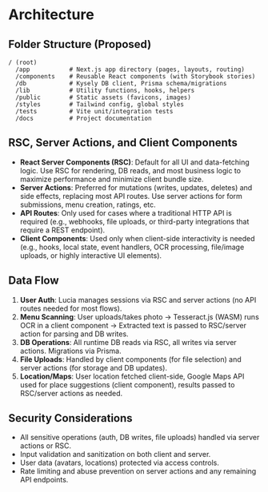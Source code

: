 # Architecture

## Folder Structure (Proposed)
```
/ (root)
  /app           # Next.js app directory (pages, layouts, routing)
  /components    # Reusable React components (with Storybook stories)
  /db            # Kysely DB client, Prisma schema/migrations
  /lib           # Utility functions, hooks, helpers
  /public        # Static assets (favicons, images)
  /styles        # Tailwind config, global styles
  /tests         # Vite unit/integration tests
  /docs          # Project documentation
```

## RSC, Server Actions, and Client Components
- **React Server Components (RSC)**: Default for all UI and data-fetching logic. Use RSC for rendering, DB reads, and most business logic to maximize performance and minimize client bundle size.
- **Server Actions**: Preferred for mutations (writes, updates, deletes) and side effects, replacing most API routes. Use server actions for form submissions, menu creation, ratings, etc.
- **API Routes**: Only used for cases where a traditional HTTP API is required (e.g., webhooks, file uploads, or third-party integrations that require a REST endpoint).
- **Client Components**: Used only when client-side interactivity is needed (e.g., hooks, local state, event handlers, OCR processing, file/image uploads, or highly interactive UI elements).

## Data Flow
1. **User Auth**: Lucia manages sessions via RSC and server actions (no API routes needed for most flows).
2. **Menu Scanning**: User uploads/takes photo → Tesseract.js (WASM) runs OCR in a client component → Extracted text is passed to RSC/server action for parsing and DB writes.
3. **DB Operations**: All runtime DB reads via RSC, all writes via server actions. Migrations via Prisma.
4. **File Uploads**: Handled by client components (for file selection) and server actions (for storage and DB updates).
5. **Location/Maps**: User location fetched client-side, Google Maps API used for place suggestions (client component), results passed to RSC/server actions as needed.

## Security Considerations
- All sensitive operations (auth, DB writes, file uploads) handled via server actions or RSC.
- Input validation and sanitization on both client and server.
- User data (avatars, locations) protected via access controls.
- Rate limiting and abuse prevention on server actions and any remaining API endpoints.
